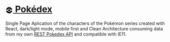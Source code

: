 <h1> <a href="https://pokedex.giodelabarrera.vercel.app" alt="Pokédex"><img src="https://raw.githubusercontent.com/giodelabarrera/pokedex/e122ca91de901e4343e6822717aebc288ed26b85/docs/pokeball.svg?token=AAJUPZFLCOPZPCR7FPZVO7C7E5BAO" width="24px" style="vertical-align: middle;"/> Pokédex</a> </h1>

Single Page Aplication of the characters of the Pokémon series created with React, dark/light mode, mobile first and Clean Architecture consuming data from my own [REST Pokedex API](https://github.com/giodelabarrera/pokedex-api) and compatible with IE11.
